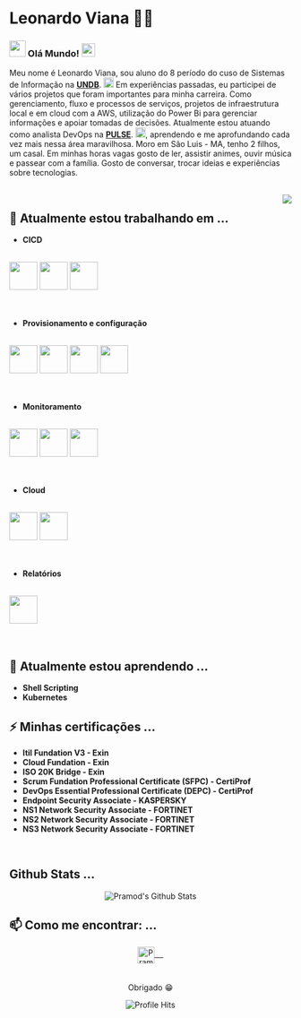 
<!--
**leoviana00/leoviana00** is a ✨ _special_ ✨ repository because its `README.md` (this file) appears on your GitHub profile.

Here are some ideas to get you started:

- 🔭 I’m currently working on ...
- 🌱 I’m currently learning ...
- 👯 I’m looking to collaborate on ...
- 🤔 I’m looking for help with ...
- 💬 Ask me about ...
- 📫 How to reach me: ...
- 😄 Pronouns: ...
- ⚡ Fun fact: ...
-->
# Leonardo Viana :man_technologist: 

### <img src="https://github.com/rajput2107/rajput2107/blob/master/Assets/Hi.gif" width="29px"> Olá Mundo!&nbsp;<img src="https://github.com/rajput2107/rajput2107/blob/master/Assets/Earth.gif" width="24px">

Meu nome é Leonardo Viana, sou aluno do 8 período do cuso de Sistemas de Informação na <a href="http://sou.undb.edu.br/"><b>UNDB</b></a>.  <img src="https://github.com/rajput2107/rajput2107/blob/master/Assets/Rocket.gif" height="18px"> 
Em experiências passadas, eu participei de vários projetos que foram importantes para minha carreira. Como gerenciamento, fluxo e processos de serviços, projetos de infraestrutura local e em cloud com a AWS, utilização do Power Bi para gerenciar informações e apoiar tomadas de decisões. Atualmente estou atuando como analista DevOps na <a href="https://ithappens.gupy.io/"><b>PULSE</b></a>.  <img src="https://github.com/rajput2107/rajput2107/blob/master/Assets/Rocket.gif" height="18px">, aprendendo e me aprofundando cada vez mais nessa área maravilhosa.
Moro em São Luis - MA, tenho 2 filhos, um casal. Em minhas horas vagas gosto de ler, assistir animes, ouvir música e passear com a família.
Gosto de conversar, trocar ideias e experiências sobre tecnologias.

<br/>
<img align="right" src="https://github.com/rajput2107/rajput2107/blob/master/Assets/Developer.gif"/>
  
## 🔭 Atualmente estou trabalhando em ...
- **CICD**
<br/>
<code><a href="#"><img height="50" src="https://www.vectorlogo.zone/logos/git-scm/git-scm-ar21.svg"></a></code>
<code><a href="#"><img height="50" src="https://www.vectorlogo.zone/logos/jenkins/jenkins-ar21.svg"></a></code>
<code><a href="#"><img height="50" src="https://www.vectorlogo.zone/logos/gitlab/gitlab-ar21.svg"></a></code>

<br/>
  <br/>
    <br/>
  
- **Provisionamento e configuração**
<br/>
<code><a href="#"><img height="50" src="https://www.vectorlogo.zone/logos/ansible/ansible-ar21.svg"></a></code>
<code><a href="#"><img height="50" src="https://www.vectorlogo.zone/logos/docker/docker-ar21.svg"></a></code>
<code><a href="#"><img height="50" src="https://www.vectorlogo.zone/logos/kubernetes/kubernetes-ar21.svg"></a></code>
<code><a href="#"><img height="50" src="https://www.vectorlogo.zone/logos/terraformio/terraformio-ar21.svg"></a></code>
<br/>
  <br/>
    <br/>
  
- **Monitoramento**
<br/>
<code><a href="#"><img height="50" src="https://www.vectorlogo.zone/logos/grafana/grafana-ar21.svg"></a></code>
<code><a href="#"><img height="50" src="https://www.vectorlogo.zone/logos/prometheusio/prometheusio-ar21.svg"></a></code>
<code><a href="#"><img height="50" src="https://www.vectorlogo.zone/logos/zabbix/zabbix-ar21.svg"></a></code>
<br/>
  <br/>
    <br/>
  
- **Cloud**
<br/>
<code><a href="#"><img height="50" src="https://www.vectorlogo.zone/logos/linode/linode-ar21.svg"></a></code>
<code><a href="#"><img height="50" src="https://www.vectorlogo.zone/logos/amazon_aws/amazon_aws-ar21.svg"></a></code>
<br/>
  <br/>
    <br/>
  
- **Relatórios**
<br/>
<code><a href="#"><img height="50" src="https://www.vectorlogo.zone/logos/microsoft_powerbi/microsoft_powerbi-ar21.svg"></a></code>
<br/>
  <br/>
    <br/>
  
## 🌱 Atualmente estou aprendendo ...
- **Shell Scripting**   
- **Kubernetes**

## ⚡ Minhas certificações ...
- **Itil Fundation V3 - Exin**
- **Cloud Fundation - Exin**
- **ISO 20K Bridge - Exin**
- **Scrum Fundation Professional Certificate (SFPC) - CertiProf**
- **DevOps Essential Professional Certificate (DEPC) - CertiProf**
- **Endpoint Security Associate - KASPERSKY**
- **NS1 Network Security Associate - FORTINET**
- **NS2 Network Security Associate - FORTINET**
- **NS3 Network Security Associate - FORTINET**
<br/>

## Github Stats ...
<p align="center">
<img align="center" src="https://github-readme-stats.vercel.app/api?username=leoviana00&&show_icons=true&theme=radical" alt="Pramod's Github Stats">
</p>  

## 📫 Como me encontrar: ...
<p align="center">
 <a href="https://www.linkedin.com/in/leoviana00/" target="blank">
  <img align="center" alt="Pramod's LinkedIn" width="30px" src="https://www.vectorlogo.zone/logos/linkedin/linkedin-icon.svg" /> &nbsp; &nbsp;
 </a>
  <br/>
  <br/>

 <br/>
  Obrigado 😁<br/>
</p>
<p align="center"><img alt="Profile Hits" src="https://hits.seeyoufarm.com/api/count/incr/badge.svg?url=https%3A%2F%2Fgithub.com%2Frajput2107%2F" /></p>

